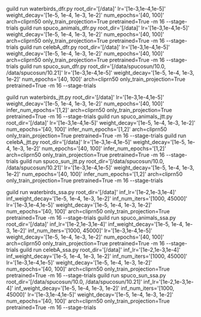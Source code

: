 guild run waterbirds_dfr.py root_dir='[/data]' lr='[1e-3,1e-4,1e-5]' weight_decay='[1e-5, 1e-4, 1e-3, 1e-2]' num_epochs='[40, 100]' arch=cliprn50 only_train_projection=True pretrained=True -m 16 --stage-trials
guild run spuco_animals_dfr.py root_dir='[/data]' lr='[1e-3,1e-4,1e-5]' weight_decay='[1e-5, 1e-4, 1e-3, 1e-2]' num_epochs='[40, 100]' arch=cliprn50 only_train_projection=True pretrained=True -m 16 --stage-trials
guild run celebA_dfr.py root_dir='[/data]' lr='[1e-3,1e-4,1e-5]' weight_decay='[1e-5, 1e-4, 1e-3, 1e-2]' num_epochs='[40, 100]' arch=cliprn50 only_train_projection=True pretrained=True -m 16 --stage-trials
guild run spuco_sun_dfr.py root_dir='[/data/spucosun/10.0, /data/spucosun/10.21]' lr='[1e-3,1e-4,1e-5]' weight_decay='[1e-5, 1e-4, 1e-3, 1e-2]' num_epochs='[40, 100]' arch=cliprn50 only_train_projection=True pretrained=True -m 16 --stage-trials

guild run waterbirds_jtt.py root_dir='[/data]' lr='[1e-3,1e-4,1e-5]' weight_decay='[1e-5, 1e-4, 1e-3, 1e-2]' num_epochs='[40, 100]' infer_num_epochs='[1,2]' arch=cliprn50 only_train_projection=True pretrained=True -m 16 --stage-trials
guild run spuco_animals_jtt.py root_dir='[/data]' lr='[1e-3,1e-4,1e-5]' weight_decay='[1e-5, 1e-4, 1e-3, 1e-2]' num_epochs='[40, 100]' infer_num_epochs='[1,2]' arch=cliprn50 only_train_projection=True pretrained=True -m 16 --stage-trials
guild run celebA_jtt.py root_dir='[/data]' lr='[1e-3,1e-4,1e-5]' weight_decay='[1e-5, 1e-4, 1e-3, 1e-2]' num_epochs='[40, 100]' infer_num_epochs='[1,2]' arch=cliprn50 only_train_projection=True pretrained=True -m 16 --stage-trials
guild run spuco_sun_jtt.py root_dir='[/data/spucosun/10.0, /data/spucosun/10.21]' lr='[1e-3,1e-4,1e-5]' weight_decay='[1e-5, 1e-4, 1e-3, 1e-2]' num_epochs='[40, 100]' infer_num_epochs='[1,2]' arch=cliprn50 only_train_projection=True pretrained=True -m 16 --stage-trials

guild run waterbirds_ssa.py root_dir='[/data]' inf_lr='[1e-2,1e-3,1e-4]' inf_weight_decay='[1e-5, 1e-4, 1e-3, 1e-2]' inf_num_iters='[1000, 45000]' lr='[1e-3,1e-4,1e-5]' weight_decay='[1e-5, 1e-4, 1e-3, 1e-2]' num_epochs='[40, 100]' arch=cliprn50 only_train_projection=True pretrained=True -m 16 --stage-trials
guild run spuco_animals_ssa.py root_dir='[/data]' inf_lr='[1e-2,1e-3,1e-4]' inf_weight_decay='[1e-5, 1e-4, 1e-3, 1e-2]' inf_num_iters='[1000, 45000]' lr='[1e-3,1e-4,1e-5]' weight_decay='[1e-5, 1e-4, 1e-3, 1e-2]' num_epochs='[40, 100]' arch=cliprn50 only_train_projection=True pretrained=True -m 16 --stage-trials
guild run celebA_ssa.py root_dir='[/data]' inf_lr='[1e-2,1e-3,1e-4]' inf_weight_decay='[1e-5, 1e-4, 1e-3, 1e-2]' inf_num_iters='[1000, 45000]' lr='[1e-3,1e-4,1e-5]' weight_decay='[1e-5, 1e-4, 1e-3, 1e-2]' num_epochs='[40, 100]' arch=cliprn50 only_train_projection=True pretrained=True -m 16 --stage-trials
guild run spuco_sun_ssa.py root_dir='[/data/spucosun/10.0, /data/spucosun/10.21]' inf_lr='[1e-2,1e-3,1e-4]' inf_weight_decay='[1e-5, 1e-4, 1e-3, 1e-2]' inf_num_iters='[1000, 45000]' lr='[1e-3,1e-4,1e-5]' weight_decay='[1e-5, 1e-4, 1e-3, 1e-2]' num_epochs='[40, 100]' arch=cliprn50 only_train_projection=True pretrained=True -m 16 --stage-trials
